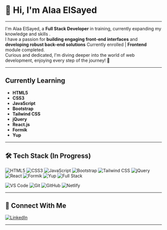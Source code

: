 # 👋 Hi, I'm Alaa ElSayed
---

I'm Alaa ElSayed, a **Full Stack Developer** in training, currently expanding my knowledge and skills .  
I have a passion for **building engaging front-end interfaces** and **developing robust back-end solutions** Currently enrolled | **Frontend** module completed.  
Curious and dedicated, I'm diving deeper into the world of web development, enjoying every step of the journey! 🚀

---

##  Currently Learning
- **HTML5**
- **CSS3**
- **JavaScript**
- **Bootstrap**
- **Tailwind CSS**
- **jQuery**
- **React.js**
- **Formik**
- **Yup**

---

## 🛠 Tech Stack (In Progress)

![HTML5](https://img.shields.io/badge/HTML5-E34F26?style=flat-square&logo=html5&logoColor=white)
![CSS3](https://img.shields.io/badge/CSS3-1572B6?style=flat-square&logo=css3&logoColor=white)
![JavaScript](https://img.shields.io/badge/JavaScript-F7DF1E?style=flat-square&logo=javascript&logoColor=black)
![Bootstrap](https://img.shields.io/badge/Bootstrap-563D7C?style=flat-square&logo=bootstrap&logoColor=white)
![Tailwind CSS](https://img.shields.io/badge/TailwindCSS-06B6D4?style=flat-square&logo=tailwind-css&logoColor=white)
![jQuery](https://img.shields.io/badge/jQuery-0769AD?style=flat-square&logo=jquery&logoColor=white)
![React](https://img.shields.io/badge/React-61DAFB?style=flat-square&logo=react&logoColor=black)
![Formik](https://img.shields.io/badge/Formik-FF4154?style=flat-square&logo=data:image/svg+xml;base64,PHN2ZyBmaWxsPSIjZmZmIiB3aWR0aD0iMjQiIGhlaWdodD0iMjQiIHZpZXdCb3g9IjAgMCA0MDAgNDAwIiB4bWxucz0iaHR0cDovL3d3dy53My5vcmcvMjAwMC9zdmciPjxnPjxwYXRoIGQ9Ik0zNjMuMSAxNzYuOGMwIDY0LjItNTIuMSAxMTYuMy0xMTYuMyAxMTYuM0M4Mi40IDMyMy4xIDMwIDI3MSAyOCAxODcuMi0uNyAxMTkuNSA0MiAxMSAxNDMuMyA0LjJjNTQuOC0zLjkgMTA1LjUgMzEuNSAxMzMuOCA3OS45QzMwMSAxNC41IDMzOS43IDU2LjIgMzYzIDEyMi43YzguNCAyMi41IDEyLjggNDYuNCAxMi44IDcwLjF6Ii8+PC9nPjwvc3ZnPg==&logoColor=white)
![Yup](https://img.shields.io/badge/Yup-4B5563?style=flat-square&logoColor=white)
![Full Stack](https://img.shields.io/badge/Full--Stack%20Dev-In%20Progress-blueviolet?style=flat-square)

<!-- Tools -->
![VS Code](https://img.shields.io/badge/VS%20Code-007ACC?style=flat-square&logo=visual-studio-code&logoColor=white)
![Git](https://img.shields.io/badge/Git-F05032?style=flat-square&logo=git&logoColor=white)
![GitHub](https://img.shields.io/badge/GitHub-181717?style=flat-square&logo=github&logoColor=white)
![Netlify](https://img.shields.io/badge/Netlify-00C7B7?style=flat-square&logo=netlify&logoColor=white)


---

## 🤝 Connect With Me

[![LinkedIn](https://img.shields.io/badge/LinkedIn-0A66C2?style=flat-square&logo=linkedin&logoColor=white)](https://www.linkedin.com/in/alaa-elsayed-b46027311?lipi=urn%3Ali%3Apage%3Ad_flagship3_profile_view_base_contact_details%3BlF1QWVZ0QECjTI4jzvX3wA%3D%3D)


---
